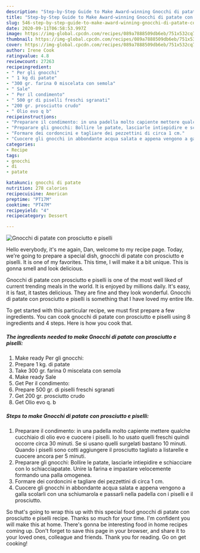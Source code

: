 ```yaml
---
description: "Step-by-Step Guide to Make Award-winning Gnocchi di patate con prosciutto e piselli"
title: "Step-by-Step Guide to Make Award-winning Gnocchi di patate con prosciutto e piselli"
slug: 546-step-by-step-guide-to-make-award-winning-gnocchi-di-patate-con-prosciutto-e-piselli
date: 2020-09-11T06:58:53.997Z
image: https://img-global.cpcdn.com/recipes/089a7888509db6eb/751x532cq70/gnocchi-di-patate-con-prosciutto-e-piselli-recipe-main-photo.jpg
thumbnail: https://img-global.cpcdn.com/recipes/089a7888509db6eb/751x532cq70/gnocchi-di-patate-con-prosciutto-e-piselli-recipe-main-photo.jpg
cover: https://img-global.cpcdn.com/recipes/089a7888509db6eb/751x532cq70/gnocchi-di-patate-con-prosciutto-e-piselli-recipe-main-photo.jpg
author: Irene Cook
ratingvalue: 4.8
reviewcount: 27263
recipeingredient:
- " Per gli gnocchi"
- " 1 kg di patate"
- "300 gr. farina 0 miscelata con semola"
- " Sale"
- " Per il condimento"
- " 500 gr di piselli freschi sgranati"
- "200 gr. prosciutto crudo"
- " Olio evo q b"
recipeinstructions:
- "Preparare il condimento: in una padella molto capiente mettere qualche cucchiaio di olio evo e cuocere i piselli. Io ho usato quelli freschi quindi occorre circa 30 minuti. Se si usano quelli surgelati bastano 10 minuti. Quando i piselli sono cotti aggiungere il prosciutto tagliato a listarelle e cuocere ancora per 5 minuti."
- "Preparare gli gnocchi: Bollire le patate, lasciarle intiepidire e schiacciare con lo schiacciapatate. Unire la farina e impastare velocemente formando una palla omogenea."
- "Formare dei cordoncini e tagliare dei pezzettini di circa 1 cm."
- "Cuocere gli gnocchi in abbondante acqua salata e appena vengono a galla scolarli con una schiumarola e passarli nella padella con i piselli e il prosciutto."
categories:
- Recipe
tags:
- gnocchi
- di
- patate

katakunci: gnocchi di patate 
nutrition: 278 calories
recipecuisine: American
preptime: "PT17M"
cooktime: "PT47M"
recipeyield: "4"
recipecategory: Dessert

---
```



![Gnocchi di patate con prosciutto e piselli](https://img-global.cpcdn.com/recipes/089a7888509db6eb/751x532cq70/gnocchi-di-patate-con-prosciutto-e-piselli-recipe-main-photo.jpg)

Hello everybody, it's me again, Dan, welcome to my recipe page. Today, we're going to prepare a special dish, gnocchi di patate con prosciutto e piselli. It is one of my favorites. This time, I will make it a bit unique. This is gonna smell and look delicious.

Gnocchi di patate con prosciutto e piselli is one of the most well liked of current trending meals in the world. It is enjoyed by millions daily. It's easy, it is fast, it tastes delicious. They are fine and they look wonderful. Gnocchi di patate con prosciutto e piselli is something that I have loved my entire life.




To get started with this particular recipe, we must first prepare a few ingredients. You can cook gnocchi di patate con prosciutto e piselli using 8 ingredients and 4 steps. Here is how you cook that.

<!--inarticleads1-->

##### The ingredients needed to make Gnocchi di patate con prosciutto e piselli:

1. Make ready  Per gli gnocchi:
1. Prepare  1 kg. di patate
1. Take 300 gr. farina 0 miscelata con semola
1. Make ready  Sale
1. Get  Per il condimento:
1. Prepare  500 gr. di piselli freschi sgranati
1. Get 200 gr. prosciutto crudo
1. Get  Olio evo q. b




<!--inarticleads2-->

##### Steps to make Gnocchi di patate con prosciutto e piselli:

1. Preparare il condimento: in una padella molto capiente mettere qualche cucchiaio di olio evo e cuocere i piselli. Io ho usato quelli freschi quindi occorre circa 30 minuti. Se si usano quelli surgelati bastano 10 minuti. Quando i piselli sono cotti aggiungere il prosciutto tagliato a listarelle e cuocere ancora per 5 minuti.
1. Preparare gli gnocchi: Bollire le patate, lasciarle intiepidire e schiacciare con lo schiacciapatate. Unire la farina e impastare velocemente formando una palla omogenea.
1. Formare dei cordoncini e tagliare dei pezzettini di circa 1 cm.
1. Cuocere gli gnocchi in abbondante acqua salata e appena vengono a galla scolarli con una schiumarola e passarli nella padella con i piselli e il prosciutto.




So that's going to wrap this up with this special food gnocchi di patate con prosciutto e piselli recipe. Thanks so much for your time. I'm confident you will make this at home. There's gonna be interesting food in home recipes coming up. Don't forget to save this page in your browser, and share it to your loved ones, colleague and friends. Thank you for reading. Go on get cooking!
